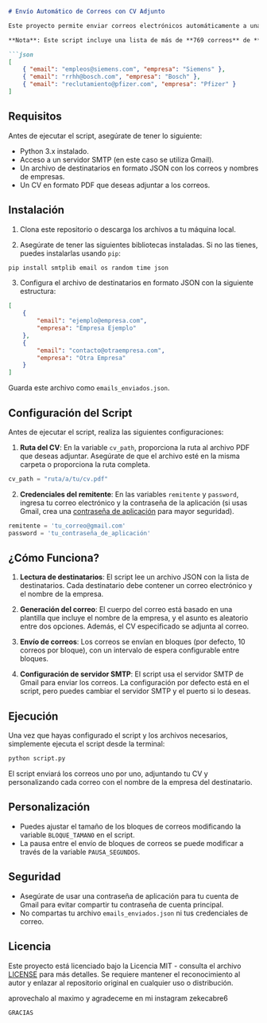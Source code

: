 
```markdown
# Envío Automático de Correos con CV Adjunto

Este proyecto permite enviar correos electrónicos automáticamente a una lista de destinatarios utilizando un servidor SMTP, adjuntando un CV en formato PDF. Es ideal para realizar postulaciones laborales masivas de manera eficiente.

**Nota**: Este script incluye una lista de más de **769 correos** de **importantes empresas**, lo que permite realizar envíos masivos a organizaciones destacadas con facilidad. Ejemplos de empresas en la lista:

```json
[
    { "email": "empleos@siemens.com", "empresa": "Siemens" },
    { "email": "rrhh@bosch.com", "empresa": "Bosch" },
    { "email": "reclutamiento@pfizer.com", "empresa": "Pfizer" }
]
```

## Requisitos

Antes de ejecutar el script, asegúrate de tener lo siguiente:

- Python 3.x instalado.
- Acceso a un servidor SMTP (en este caso se utiliza Gmail).
- Un archivo de destinatarios en formato JSON con los correos y nombres de empresas.
- Un CV en formato PDF que deseas adjuntar a los correos.

## Instalación

1. Clona este repositorio o descarga los archivos a tu máquina local.

2. Asegúrate de tener las siguientes bibliotecas instaladas. Si no las tienes, puedes instalarlas usando `pip`:

```bash
pip install smtplib email os random time json
```

3. Configura el archivo de destinatarios en formato JSON con la siguiente estructura:

```json
[
    {
        "email": "ejemplo@empresa.com",
        "empresa": "Empresa Ejemplo"
    },
    {
        "email": "contacto@otraempresa.com",
        "empresa": "Otra Empresa"
    }
]
```

Guarda este archivo como `emails_enviados.json`.

## Configuración del Script

Antes de ejecutar el script, realiza las siguientes configuraciones:

1. **Ruta del CV**: En la variable `cv_path`, proporciona la ruta al archivo PDF que deseas adjuntar. Asegúrate de que el archivo esté en la misma carpeta o proporciona la ruta completa.

```python
cv_path = "ruta/a/tu/cv.pdf"
```

2. **Credenciales del remitente**: En las variables `remitente` y `password`, ingresa tu correo electrónico y la contraseña de la aplicación (si usas Gmail, crea una [contraseña de aplicación](https://support.google.com/accounts/answer/185833?hl=es) para mayor seguridad).

```python
remitente = 'tu_correo@gmail.com'
password = 'tu_contraseña_de_aplicación'
```

## ¿Cómo Funciona?

1. **Lectura de destinatarios**: El script lee un archivo JSON con la lista de destinatarios. Cada destinatario debe contener un correo electrónico y el nombre de la empresa.

2. **Generación del correo**: El cuerpo del correo está basado en una plantilla que incluye el nombre de la empresa, y el asunto es aleatorio entre dos opciones. Además, el CV especificado se adjunta al correo.

3. **Envío de correos**: Los correos se envían en bloques (por defecto, 10 correos por bloque), con un intervalo de espera configurable entre bloques.

4. **Configuración de servidor SMTP**: El script usa el servidor SMTP de Gmail para enviar los correos. La configuración por defecto está en el script, pero puedes cambiar el servidor SMTP y el puerto si lo deseas.

## Ejecución

Una vez que hayas configurado el script y los archivos necesarios, simplemente ejecuta el script desde la terminal:

```bash
python script.py
```

El script enviará los correos uno por uno, adjuntando tu CV y personalizando cada correo con el nombre de la empresa del destinatario.

## Personalización

- Puedes ajustar el tamaño de los bloques de correos modificando la variable `BLOQUE_TAMANO` en el script.
- La pausa entre el envío de bloques de correos se puede modificar a través de la variable `PAUSA_SEGUNDOS`.

## Seguridad

- Asegúrate de usar una contraseña de aplicación para tu cuenta de Gmail para evitar compartir tu contraseña de cuenta principal.
- No compartas tu archivo `emails_enviados.json` ni tus credenciales de correo.

## Licencia

Este proyecto está licenciado bajo la Licencia MIT - consulta el archivo [LICENSE](LICENSE) para más detalles. Se requiere mantener el reconocimiento al autor y enlazar al repositorio original en cualquier uso o distribución.

aprovechalo al maximo y agradeceme en mi instagram zekecabre6
```
GRACIAS